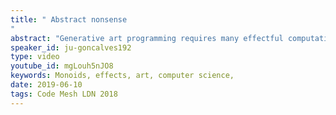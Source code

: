 ```yaml
---
title: " Abstract nonsense
"
abstract: "Generative art programming requires many effectful computations, such as random number generation and image output. What if we applied category theory to model a declarative, purely functional way of programming artworks? In other words, what if we could generate abstract nonsense with abstract nonsense?"
speaker_id: ju-goncalves192
type: video
youtube_id: mgLouh5nJO8
keywords: Monoids, effects, art, computer science,
date: 2019-06-10
tags: Code Mesh LDN 2018
---
```


